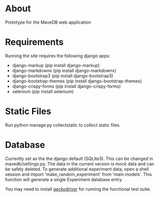 # About
Prototype for the MaveDB web application

# Requirements
Running the site requires the following django apps:
- django-markup (pip install django-markup)
- django-markdownx (pip install django-markdownx)
- django-bootstrap3 (pip install django-bootstrap3)
- django-bootstrap-themes (pip install django-bootstrap-themes)
- django-crispy-forms (pip install django-crispy-forms)
- selenium (pip install selenium)

# Static Files
Run python manage.py collectstatic to collect static files.

# Database
Currently set as the the django default (SQLite3). This can be changed in mavedb/settings.py. The data in the current version is mock data and can be safely deleted. To generate additional experiment data, open a shell session and import 'make_random_experiment' from 'main.models'. This function will generate a single Experiment database entry.

You may need to install [geckodriver](https://github.com/mozilla/geckodriver/releases) for running the functional test suite.
